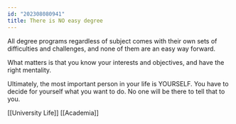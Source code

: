```yaml
---
id: "202308080941"
title: There is NO easy degree
---
```


All degree programs regardless of subject comes with their own sets of difficulties and challenges, and none of them are an easy way forward.

What matters is that you know your interests and objectives, and have the right mentality.

Ultimately, the most important person in your life is YOURSELF. You have to decide for yourself what you want to do. No one will be there to tell that to you.

[[University Life]] [[Academia]]
